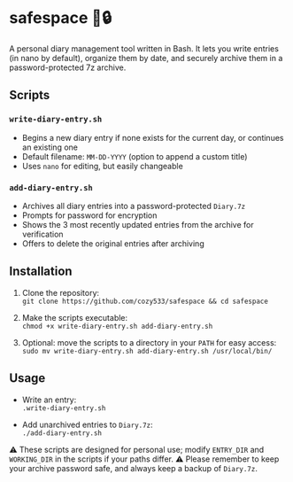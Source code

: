 # safespace 📝🔒

A personal diary management tool written in Bash. It lets you write entries (in nano by default), organize them by date, and securely archive them in a password-protected 7z archive.

## Scripts

### `write-diary-entry.sh`

- Begins a new diary entry if none exists for the current day, or continues an existing one
- Default filename: `MM-DD-YYYY` (option to append a custom title)  
- Uses `nano` for editing, but easily changeable

### `add-diary-entry.sh`

- Archives all diary entries into a password-protected `Diary.7z`  
- Prompts for password for encryption  
- Shows the 3 most recently updated entries from the archive for verification
- Offers to delete the original entries after archiving  

## Installation

1. Clone the repository: <br>
`git clone https://github.com/cozy533/safespace && cd safespace`

2. Make the scripts executable: <br>
`chmod +x write-diary-entry.sh add-diary-entry.sh`

3. Optional: move the scripts to a directory in your `PATH` for easy access: <br>
`sudo mv write-diary-entry.sh add-diary-entry.sh /usr/local/bin/`

## Usage

- Write an entry: <br>
`.write-diary-entry.sh`

- Add unarchived entries to `Diary.7z`: <br>
`./add-diary-entry.sh`

⚠️ These scripts are designed for personal use; modify `ENTRY_DIR` and `WORKING_DIR` in the scripts if your paths differ.
⚠️ Please remember to keep your archive password safe, and always keep a backup of `Diary.7z`.
